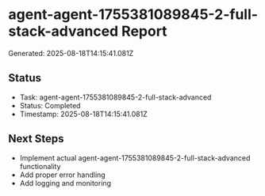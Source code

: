 # agent-agent-1755381089845-2-full-stack-advanced Report

Generated: 2025-08-18T14:15:41.081Z

## Status
- Task: agent-agent-1755381089845-2-full-stack-advanced
- Status: Completed
- Timestamp: 2025-08-18T14:15:41.081Z

## Next Steps
- Implement actual agent-agent-1755381089845-2-full-stack-advanced functionality
- Add proper error handling
- Add logging and monitoring
